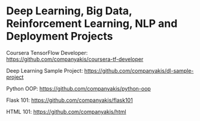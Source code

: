 # Deep Learning, Big Data, Reinforcement Learning, NLP and Deployment Projects

Coursera TensorFlow Developer:
https://github.com/companyakis/coursera-tf-developer

Deep Learning Sample Project:
https://github.com/companyakis/dl-sample-project

Python OOP:
https://github.com/companyakis/python-oop

Flask 101: 
https://github.com/companyakis/flask101

HTML 101: 
https://github.com/companyakis/html
